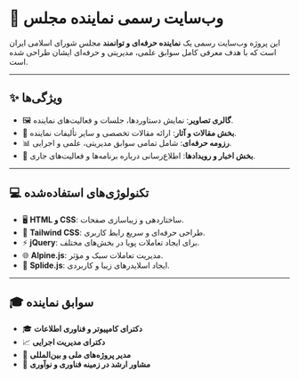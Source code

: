 # 🌟 وب‌سایت رسمی نماینده مجلس  

این پروژه وب‌سایت رسمی یک **نماینده حرفه‌ای و توانمند** مجلس شورای اسلامی ایران است که با هدف معرفی کامل سوابق علمی، مدیریتی و حرفه‌ای ایشان طراحی شده است.  

---

## ✨ ویژگی‌ها  

- 🖼️ **گالری تصاویر**: نمایش دستاوردها، جلسات و فعالیت‌های نماینده.  
- 📖 **بخش مقالات و آثار**: ارائه مقالات تخصصی و سایر تألیفات نماینده.  
- 📊 **رزومه حرفه‌ای**: شامل تمامی سوابق مدیریتی، علمی و اجرایی.  
- 📢 **بخش اخبار و رویدادها**: اطلاع‌رسانی درباره برنامه‌ها و فعالیت‌های جاری.  

---

## 💻 تکنولوژی‌های استفاده‌شده  

- 🖥️ **HTML و CSS**: ساختاردهی و زیباسازی صفحات.  
- 🎨 **Tailwind CSS**: طراحی حرفه‌ای و سریع رابط کاربری.  
- ⚡ **jQuery**: برای ایجاد تعاملات پویا در بخش‌های مختلف.  
- 🌐 **Alpine.js**: مدیریت تعاملات سبک و مؤثر.  
- 🎥 **Splide.js**: ایجاد اسلایدرهای زیبا و کاربردی.  

---

## 🎓 سوابق نماینده  

- 🎓 **دکترای کامپیوتر و فناوری اطلاعات**  
- 📈 **دکترای مدیریت اجرایی**  
- 💼 **مدیر پروژه‌های ملی و بین‌المللی**  
- 🔧 **مشاور ارشد در زمینه فناوری و نوآوری**  

